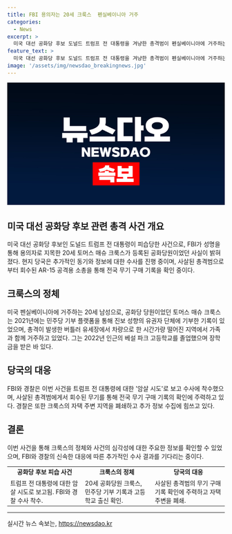```yaml
---
title: FBI 용의자는 20세 크룩스  펜실베이니아 거주
categories:
  - News
excerpt: >
  미국 대선 공화당 후보 도널드 트럼프 전 대통령을 겨냥한 총격범이 펜실베이니아에 거주하는 20세 공화당 당원으로 확인됐다. 이에 FBI가 암살 시도로 수사에 착수했으며, 총격 이후 경찰이 총격범의 자택을 폐쇄하는 가운데, 전국 무기 구매 기록을 확인 중이다. 현지 언론은 공화당원인 총격범이 민주당 기부 플랫폼을 통해 진보 성향 단체에 기부한 사실을 보도했다. 
feature_text: >
  미국 대선 공화당 후보 도널드 트럼프 전 대통령을 겨냥한 총격범이 펜실베이니아에 거주하는 20세 공화당 당원으로 확인됐다. 이에 FBI가 암살 시도로 수사에 착수했으며, 총격 이후 경찰이 총격범의 자택을 폐쇄하는 가운데, 전국 무기 구매 기록을 확인 중이다. 현지 언론은 공화당원인 총격범이 민주당 기부 플랫폼을 통해 진보 성향 단체에 기부한 사실을 보도했다. 
image: '/assets/img/newsdao_breakingnews.jpg'
---
```


<p><img src="/assets/img/newsdao_breakingnews.jpg" alt="firstkoreanews 속보" /></p>

<h2 data-ke-size="size26">미국 대선 공화당 후보 관련 총격 사건 개요</h2>

<p data-ke-size="size16">미국 대선 공화당 후보인 도널드 트럼프 전 대통령이 피습당한 사건으로, FBI가 성명을 통해 용의자로 지목한 20세 토머스 매슈 크룩스가 등록된 공화당원이었던 사실이 밝혀졌다. 현지 당국은 추가적인 동기와 정보에 대한 수사를 진행 중이며, 사살된 총격범으로부터 회수된 AR-15 공격용 소총을 통해 전국 무기 구매 기록을 확인 중이다.</p>

<h2 data-ke-size="size26">크룩스의 정체</h2>

<p data-ke-size="size16">미국 펜실베이니아에 거주하는 20세 남성으로, 공화당 당원이었던 토머스 매슈 크룩스는 2021년에는 민주당 기부 플랫폼을 통해 진보 성향의 유권자 단체에 기부한 기록이 있었으며, 총격이 발생한 버틀러 유세장에서 차량으로 한 시간가량 떨어진 지역에서 가족과 함께 거주하고 있었다. 그는 2022년 인근의 베설 파크 고등학교를 졸업했으며 장학금을 받은 바 있다.</p>

<h2 data-ke-size="size26">당국의 대응</h2>

<p data-ke-size="size16">FBI와 경찰은 이번 사건을 트럼프 전 대통령에 대한 '암살 시도'로 보고 수사에 착수했으며, 사살된 총격범에게서 회수된 무기를 통해 전국 무기 구매 기록의 확인에 주력하고 있다. 경찰은 또한 크룩스의 자택 주변 지역을 폐쇄하고 추가 정보 수집에 힘쓰고 있다.</p>

<h2 data-ke-size="size26">결론</h2>

<p data-ke-size="size16">이번 사건을 통해 크룩스의 정체와 사건의 심각성에 대한 주요한 정보를 확인할 수 있었으며, FBI와 경찰의 신속한 대응에 따른 추가적인 수사 결과를 기다리는 중이다.</p>

<table>
  <tbody>
    <tr>
      <td style="text-align: center; height: 17px;"><b>공화당 후보 피습 사건</b></td>
      <td style="text-align: center;"><b>크룩스의 정체</b></td>
      <td style="text-align: center;"><b>당국의 대응</b></td>
    </tr>
    <tr>
      <td style="text-align: left; vertical-align: top;">트럼프 전 대통령에 대한 암살 시도로 보고됨. FBI와 경찰 수사 착수.</td>
      <td style="text-align: left; vertical-align: top;">20세 공화당원 크룩스, 민주당 기부 기록과 고등학교 출신 확인.</td>
      <td style="text-align: left; vertical-align: top;">사살된 총격범의 무기 구매 기록 확인에 주력하고 자택 주변을 폐쇄.</td>
    </tr>
  </tbody>
</table>

<hr>
실시간 뉴스 속보는, <a href="https://newsdao.kr" rel="dofollow">https://newsdao.kr</a>


